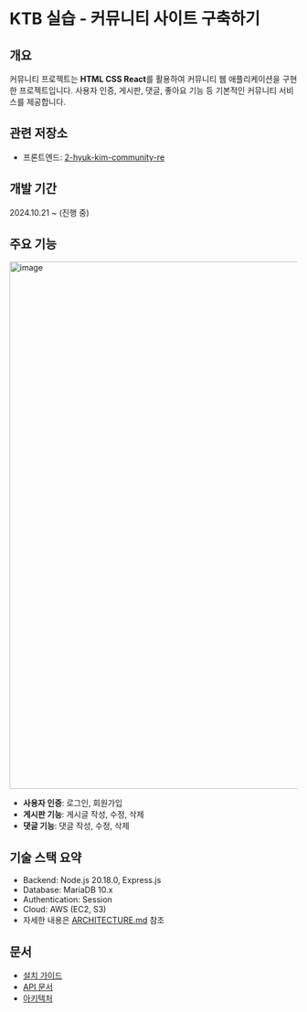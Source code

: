 # KTB 실습 - 커뮤니티 사이트 구축하기

## 개요
커뮤니티 프로젝트는 **HTML CSS React**를 활용하여 커뮤니티 웹 애플리케이션을 구현한 프로젝트입니다. 사용자 인증, 게시판, 댓글, 좋아요 기능 등 기본적인 커뮤니티 서비스를 제공합니다.


## 관련 저장소
- 프론트엔드: [2-hyuk-kim-community-re](https://github.com/100-hours-a-week/2-hyuk-kim-community-re)

## 개발 기간
2024.10.21 ~ (진행 중)

## 주요 기능
<img width="923" alt="image" src="https://github.com/user-attachments/assets/8e14f475-1e03-4a32-ae94-d94e880f8ffa" />

- **사용자 인증**: 로그인, 회원가입
- **게시판 기능**: 게시글 작성, 수정, 삭제
- **댓글 기능**: 댓글 작성, 수정, 삭제

## 기술 스택 요약
- Backend: Node.js 20.18.0, Express.js
- Database: MariaDB 10.x
- Authentication: Session
- Cloud: AWS (EC2, S3)
- 자세한 내용은 [ARCHITECTURE.md](./docs/ARCHITECTURE.md) 참조

## 문서
- [설치 가이드](./docs/INSTALLATION.md)
- [API 문서](./docs/API.md)
- [아키텍처](./docs/ARCHITECTURE.md)